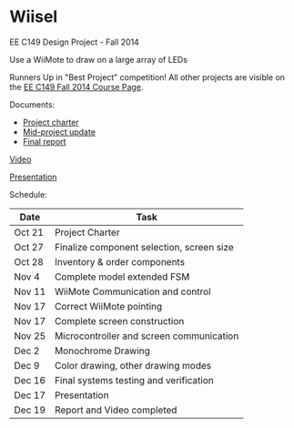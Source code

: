 Wiisel
=====

EE C149 Design Project - Fall 2014

Use a WiiMote to draw on a large array of LEDs

Runners Up in "Best Project" competition!
All other projects are visible on the [EE C149 Fall 2014 Course Page](http://chess.eecs.berkeley.edu/eecs149/fall2014/projects/index.html).

Documents:

* [Project charter](https://github.com/joe-wright/wiisel/blob/master/doc/charter/Project_Charter.pdf)
* [Mid-project update](https://github.com/joe-wright/wiisel/blob/master/doc/update/Project_Update.pdf)
* [Final report](https://github.com/joe-wright/wiisel/blob/master/doc/report/Project_Report.pdf)

[Video](http://chess.eecs.berkeley.edu/eecs149/fall2014/projects/_Video/WiiSel.mp4)

[Presentation](http://chess.eecs.berkeley.edu/eecs149/fall2014/projects/_Presentation/WiiSel.pdf)


Schedule:

| Date   | Task                                      |
| ------ | ----------------------------------------- |
| Oct 21 | Project Charter                           |
| Oct 27 | Finalize component selection, screen size |
| Oct 28 | Inventory & order components              |
| Nov 4  | Complete model extended FSM               |
| Nov 11 | WiiMote Communication and control         |
| Nov 17 | Correct WiiMote pointing                  |
| Nov 17 | Complete screen construction              |
| Nov 25 | Microcontroller and screen communication  |
| Dec 2  | Monochrome Drawing                        |
| Dec 9  | Color drawing, other drawing modes        |
| Dec 16 | Final systems testing and verification    |
| Dec 17 | Presentation                              |
| Dec 19 | Report and Video completed                |

